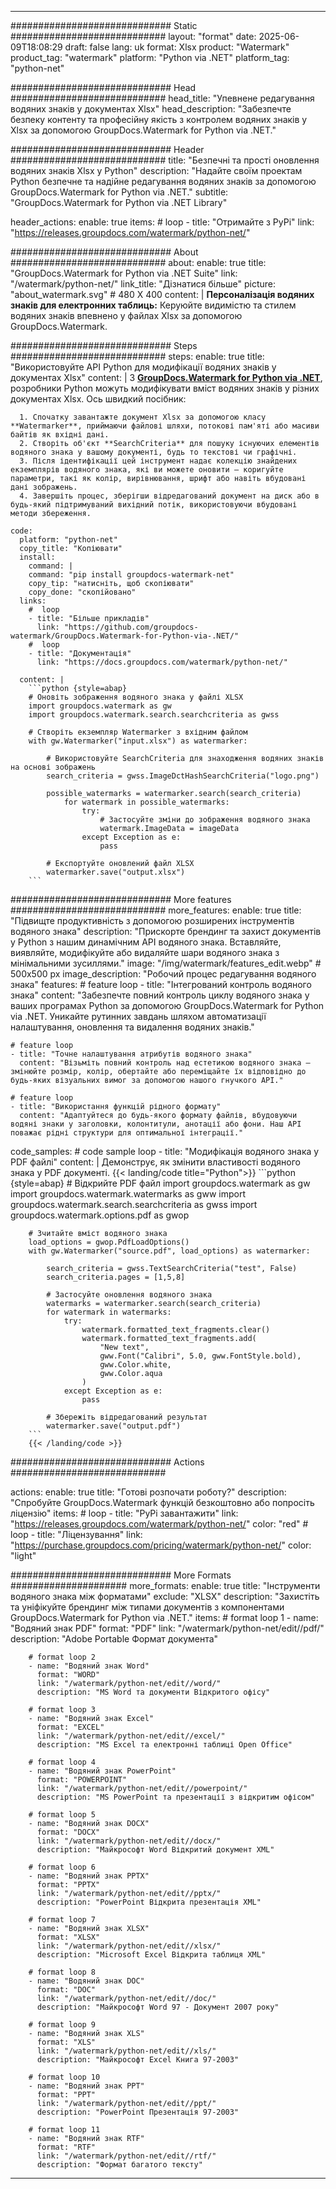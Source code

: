
---
############################# Static ############################
layout: "format"
date:  2025-06-09T18:08:29
draft: false
lang: uk
format: Xlsx
product: "Watermark"
product_tag: "watermark"
platform: "Python via .NET"
platform_tag: "python-net"

############################# Head ############################
head_title: "Упевнене редагування водяних знаків у документах Xlsx"
head_description: "Забезпечте безпеку контенту та професійну якість з контролем водяних знаків у Xlsx за допомогою GroupDocs.Watermark for Python via .NET."

############################# Header ############################
title: "Безпечні та прості оновлення водяних знаків Xlsx у Python" 
description: "Надайте своїм проектам Python безпечне та надійне редагування водяних знаків за допомогою GroupDocs.Watermark for Python via .NET."
subtitle: "GroupDocs.Watermark for Python via .NET Library" 

header_actions:
  enable: true
  items:
    #  loop
    - title: "Отримайте з PyPi"
      link: "https://releases.groupdocs.com/watermark/python-net/"
      
############################# About ############################
about:
    enable: true
    title: "GroupDocs.Watermark for Python via .NET Suite"
    link: "/watermark/python-net/"
    link_title: "Дізнатися більше"
    picture: "about_watermark.svg" # 480 X 400
    content: |
       **Персоналізація водяних знаків для електронних таблиць:** Керуюйте видимістю та стилем водяних знаків впевнено у файлах Xlsx за допомогою GroupDocs.Watermark.

############################# Steps ############################
steps:
    enable: true
    title: "Використовуйте API Python для модифікації водяних знаків у документах Xlsx"
    content: |
      З **[GroupDocs.Watermark for Python via .NET](https://products.groupdocs.com/watermark/python-net/)**, розробники Python можуть модифікувати вміст водяних знаків у різних документах Xlsx. Ось швидкий посібник:
      
      1. Спочатку завантажте документ Xlsx за допомогою класу **Watermarker**, приймаючи файлові шляхи, потокові пам'яті або масиви байтів як вхідні дані.
      2. Створіть об'єкт **SearchCriteria** для пошуку існуючих елементів водяного знака у вашому документі, будь то текстові чи графічні.
      3. Після ідентифікації цей інструмент надає колекцію знайдених екземплярів водяного знака, які ви можете оновити — коригуйте параметри, такі як колір, вирівнювання, шрифт або навіть вбудовані дані зображень.
      4. Завершіть процес, зберігши відредагований документ на диск або в будь-який підтримуваний вихідний потік, використовуючи вбудовані методи збереження.
   
    code:
      platform: "python-net"
      copy_title: "Копіювати"
      install:
        command: |
        command: "pip install groupdocs-watermark-net"
        copy_tip: "натисніть, щоб скопіювати"
        copy_done: "скопійовано"
      links:
        #  loop
        - title: "Більше прикладів"
          link: "https://github.com/groupdocs-watermark/GroupDocs.Watermark-for-Python-via-.NET/"
        #  loop
        - title: "Документація"
          link: "https://docs.groupdocs.com/watermark/python-net/"
          
      content: |
        ```python {style=abap}
        # Оновіть зображення водяного знака у файлі XLSX
        import groupdocs.watermark as gw
        import groupdocs.watermark.search.searchcriteria as gwss

        # Створіть екземпляр Watermarker з вхідним файлом
        with gw.Watermarker("input.xlsx") as watermarker:

            # Використовуйте SearchCriteria для знаходження водяних знаків на основі зображень
            search_criteria = gwss.ImageDctHashSearchCriteria("logo.png")

            possible_watermarks = watermarker.search(search_criteria)
                for watermark in possible_watermarks:
                    try:
                        # Застосуйте зміни до зображення водяного знака
                        watermark.ImageData = imageData
                    except Exception as e:
                        pass

            # Експортуйте оновлений файл XLSX
            watermarker.save("output.xlsx")
        ```     

############################# More features ############################
more_features:
  enable: true
  title: "Підвищте продуктивність з допомогою розширених інструментів водяного знака"
  description: "Прискорте брендинг та захист документів у Python з нашим динамічним API водяного знака. Вставляйте, виявляйте, модифікуйте або видаляйте шари водяного знака з мінімальними зусиллями."
  image: "/img/watermark/features_edit.webp" # 500x500 px
  image_description: "Робочий процес редагування водяного знака"
  features:
    # feature loop
    - title: "Інтегрований контроль водяного знака"
      content: "Забезпечте повний контроль циклу водяного знака у ваших програмах Python за допомогою GroupDocs.Watermark for Python via .NET. Уникайте рутинних завдань шляхом автоматизації налаштування, оновлення та видалення водяних знаків."

    # feature loop
    - title: "Точне налаштування атрибутів водяного знака"
      content: "Візьміть повний контроль над естетикою водяного знака — змінюйте розмір, колір, обертайте або переміщайте їх відповідно до будь-яких візуальних вимог за допомогою нашого гнучкого API."

    # feature loop
    - title: "Використання функцій рідного формату"
      content: "Адаптуйтеся до будь-якого формату файлів, вбудовуючи водяні знаки у заголовки, колонтитули, анотації або фони. Наш API поважає рідні структури для оптимальної інтеграції."
      
  code_samples:
    # code sample loop
    - title: "Модифікація водяного знака у PDF файлі"
      content: |
        Демонструє, як змінити властивості водяного знака у PDF документі.
        {{< landing/code title="Python">}}
        ```python {style=abap}
        # Відкрийте PDF файл
        import groupdocs.watermark as gw
        import groupdocs.watermark.watermarks as gww
        import groupdocs.watermark.search.searchcriteria as gwss
        import groupdocs.watermark.options.pdf as gwop

        # Зчитайте вміст водяного знака
        load_options = gwop.PdfLoadOptions()
        with gw.Watermarker("source.pdf", load_options) as watermarker:

            search_criteria = gwss.TextSearchCriteria("test", False)
            search_criteria.pages = [1,5,8]

            # Застосуйте оновлення водяного знака
            watermarks = watermarker.search(search_criteria)
            for watermark in watermarks:
                try:
                    watermark.formatted_text_fragments.clear()
                    watermark.formatted_text_fragments.add(
                        "New text", 
                        gww.Font("Calibri", 5.0, gww.FontStyle.bold), 
                        gww.Color.white, 
                        gww.Color.aqua
                    )
                except Exception as e:
                    pass
        
            # Збережіть відредагований результат
            watermarker.save("output.pdf")
        ```
        {{< /landing/code >}}


############################# Actions ############################

actions:
  enable: true
  title: "Готові розпочати роботу?"
  description: "Спробуйте GroupDocs.Watermark функцій безкоштовно або попросіть ліцензію"
  items:
    #  loop
    - title: "PyPi завантажити"
      link: "https://releases.groupdocs.com/watermark/python-net/"
      color: "red"
        #  loop
    - title: "Ліцензування"
      link: "https://purchase.groupdocs.com/pricing/watermark/python-net/"
      color: "light"


############################# More Formats #####################
more_formats:
    enable: true
    title: "Інструменти водяного знака між форматами"
    exclude: "XLSX"
    description: "Захистіть та уніфікуйте брендинг між типами документів з компонентами GroupDocs.Watermark for Python via .NET."
    items: 
        # format loop 1
        - name: "Водяний знак PDF"
          format: "PDF"
          link: "/watermark/python-net/edit//pdf/"
          description: "Adobe Portable Формат документа"

        # format loop 2
        - name: "Водяний знак Word"
          format: "WORD"
          link: "/watermark/python-net/edit//word/"
          description: "MS Word та документи Відкритого офісу"
          
        # format loop 3
        - name: "Водяний знак Excel"
          format: "EXCEL"
          link: "/watermark/python-net/edit//excel/"
          description: "MS Excel та електронні таблиці Open Office"

        # format loop 4
        - name: "Водяний знак PowerPoint"
          format: "POWERPOINT"
          link: "/watermark/python-net/edit//powerpoint/"
          description: "MS PowerPoint та презентації з відкритим офісом"

        # format loop 5
        - name: "Водяний знак DOCX"
          format: "DOCX"
          link: "/watermark/python-net/edit//docx/"
          description: "Майкрософт Word Відкритий документ XML"
          
        # format loop 6
        - name: "Водяний знак PPTX"
          format: "PPTX"
          link: "/watermark/python-net/edit//pptx/"
          description: "PowerPoint Відкрита презентація XML"
          
        # format loop 7
        - name: "Водяний знак XLSX"
          format: "XLSX"
          link: "/watermark/python-net/edit//xlsx/"
          description: "Microsoft Excel Відкрита таблиця XML"

        # format loop 8
        - name: "Водяний знак DOC"
          format: "DOC"
          link: "/watermark/python-net/edit//doc/"
          description: "Майкрософт Word 97 - Документ 2007 року"

        # format loop 9
        - name: "Водяний знак XLS"
          format: "XLS"
          link: "/watermark/python-net/edit//xls/"
          description: "Майкрософт Excel Книга 97-2003"

        # format loop 10
        - name: "Водяний знак PPT"
          format: "PPT"
          link: "/watermark/python-net/edit//ppt/"
          description: "PowerPoint Презентація 97-2003"

        # format loop 11
        - name: "Водяний знак RTF"
          format: "RTF"
          link: "/watermark/python-net/edit//rtf/"
          description: "Формат багатого тексту"

---